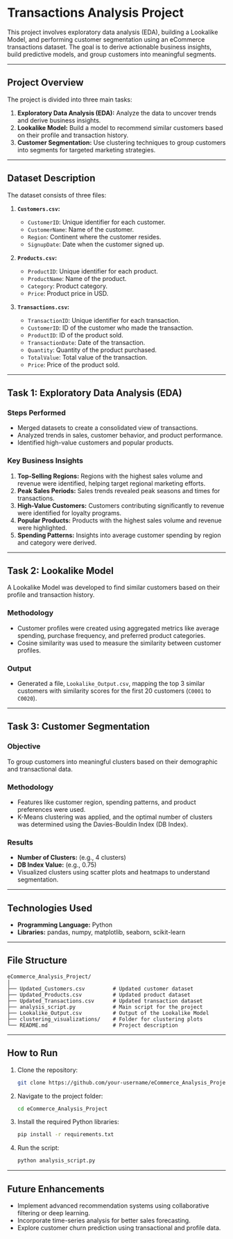 # **Transactions Analysis Project**

This project involves exploratory data analysis (EDA), building a Lookalike Model, and performing customer segmentation using an eCommerce transactions dataset. The goal is to derive actionable business insights, build predictive models, and group customers into meaningful segments.

---

## **Project Overview**
The project is divided into three main tasks:
1. **Exploratory Data Analysis (EDA):** Analyze the data to uncover trends and derive business insights.
2. **Lookalike Model:** Build a model to recommend similar customers based on their profile and transaction history.
3. **Customer Segmentation:** Use clustering techniques to group customers into segments for targeted marketing strategies.

---

## **Dataset Description**
The dataset consists of three files:
1. **`Customers.csv`:**
   - `CustomerID`: Unique identifier for each customer.
   - `CustomerName`: Name of the customer.
   - `Region`: Continent where the customer resides.
   - `SignupDate`: Date when the customer signed up.

2. **`Products.csv`:**
   - `ProductID`: Unique identifier for each product.
   - `ProductName`: Name of the product.
   - `Category`: Product category.
   - `Price`: Product price in USD.

3. **`Transactions.csv`:**
   - `TransactionID`: Unique identifier for each transaction.
   - `CustomerID`: ID of the customer who made the transaction.
   - `ProductID`: ID of the product sold.
   - `TransactionDate`: Date of the transaction.
   - `Quantity`: Quantity of the product purchased.
   - `TotalValue`: Total value of the transaction.
   - `Price`: Price of the product sold.

---

## **Task 1: Exploratory Data Analysis (EDA)**
### **Steps Performed**
- Merged datasets to create a consolidated view of transactions.
- Analyzed trends in sales, customer behavior, and product performance.
- Identified high-value customers and popular products.

### **Key Business Insights**
1. **Top-Selling Regions:** Regions with the highest sales volume and revenue were identified, helping target regional marketing efforts.
2. **Peak Sales Periods:** Sales trends revealed peak seasons and times for transactions.
3. **High-Value Customers:** Customers contributing significantly to revenue were identified for loyalty programs.
4. **Popular Products:** Products with the highest sales volume and revenue were highlighted.
5. **Spending Patterns:** Insights into average customer spending by region and category were derived.

---

## **Task 2: Lookalike Model**
A Lookalike Model was developed to find similar customers based on their profile and transaction history.

### **Methodology**
- Customer profiles were created using aggregated metrics like average spending, purchase frequency, and preferred product categories.
- Cosine similarity was used to measure the similarity between customer profiles.

### **Output**
- Generated a file, `Lookalike_Output.csv`, mapping the top 3 similar customers with similarity scores for the first 20 customers (`C0001` to `C0020`).

---

## **Task 3: Customer Segmentation**
### **Objective**
To group customers into meaningful clusters based on their demographic and transactional data.

### **Methodology**
- Features like customer region, spending patterns, and product preferences were used.
- K-Means clustering was applied, and the optimal number of clusters was determined using the Davies-Bouldin Index (DB Index).

### **Results**
- **Number of Clusters:** (e.g., 4 clusters)
- **DB Index Value:** (e.g., 0.75)
- Visualized clusters using scatter plots and heatmaps to understand segmentation.

---

## **Technologies Used**
- **Programming Language:** Python
- **Libraries:** pandas, numpy, matplotlib, seaborn, scikit-learn

---

## **File Structure**
```
eCommerce_Analysis_Project/
│
├── Updated_Customers.csv         # Updated customer dataset
├── Updated_Products.csv          # Updated product dataset
├── Updated_Transactions.csv      # Updated transaction dataset
├── analysis_script.py            # Main script for the project
├── Lookalike_Output.csv          # Output of the Lookalike Model
├── clustering_visualizations/    # Folder for clustering plots
└── README.md                     # Project description
```

---

## **How to Run**
1. Clone the repository:
   ```bash
   git clone https://github.com/your-username/eCommerce_Analysis_Project.git
   ```
2. Navigate to the project folder:
   ```bash
   cd eCommerce_Analysis_Project
   ```
3. Install the required Python libraries:
   ```bash
   pip install -r requirements.txt
   ```
4. Run the script:
   ```bash
   python analysis_script.py
   ```

---

## **Future Enhancements**
- Implement advanced recommendation systems using collaborative filtering or deep learning.
- Incorporate time-series analysis for better sales forecasting.
- Explore customer churn prediction using transactional and profile data.


